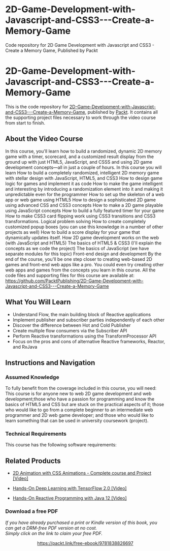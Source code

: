 # 2D-Game-Development-with-Javascript-and-CSS3---Create-a-Memory-Game
Code repository for 2D Game Development with Javascript and CSS3 - Create a Memory Game, Published by Packt
# 2D-Game-Development-with-Javascript-and-CSS3---Create-a-Memory-Game
This is the code repository for [2D-Game-Development-with-Javascript-and-CSS3---Create-a-Memory-Game](https://www.packtpub.com/application-development/hands-reactive-programming-java-12-video?utm_source=github&utm_medium=repository&utm_campaign=9781789808773), published by [Packt](https://www.packtpub.com/?utm_source=github). It contains all the supporting project files necessary to work through the video course from start to finish.
## About the Video Course
In this course, you'll learn how to build a randomized, dynamic 2D memory game with a timer, scorecard, and a customized result display from the ground up with just HTML5, JavaScript, and CSSS and using 2D game development concepts—all in just a couple of hours. 
In this course you will learn 
How to build a completely randomized, intelligent 2D memory game with stellar design with JavaScript, HTML5, and CSS3
How to design game logic for games and implement it as code
How to make the game intelligent and interesting by introducing a randomization element into it and making it unpredictable even for the programmer
How to set up the skeleton of a web app or web game using HTML5
How to design a sophisticated 2D game using advanced CSS and CSS3 concepts
How to make a 2D game playable using JavaScript concepts
How to build a fully featured timer for your game
How to make CSS3 card flipping work using CSS3 transitions and CSS3 transformations.
Logical problem solving
How to create completely customized popup boxes (you can use this knowledge in a number of other projects as well)
How to build a score display for your game that dynamically updates itself.
How 2D game development works on the web (with JavaScript and HTML5)
The basics of HTML5 & CSS3 (I'll explain the concepts as we code the project)
The basics of JavaScript (we have separate modules for this topic)
Front-end design and development
By the end of the course, you'll be one step closer to creating web-based 2D games and front-end web apps like a pro. You could even try creating other web apps and games from the concepts you learn in this course.
All the code files and supporting files for this course are available at: https://github.com/PacktPublishing/2D-Game-Development-with-Javascript-and-CSS3---Create-a-Memory-Game

<H2>What You Will Learn</H2>
<DIV class=book-info-will-learn-text>
<UL>
<LI>Understand Flow, the main building block of Reactive applications 
<LI>Implement publisher and subscriber parties independently of each other 
<LI>Discover the difference between Hot and Cold Publisher 
<LI>Create multiple flow consumers via the Subscriber API 
<LI>Perform Reactive transformations using the TransformProcessor API 
<LI>Focus on the pros and cons of alternative Reactive frameworks, Reactor, and RxJava </LI></UL></DIV>

## Instructions and Navigation
### Assumed Knowledge
To fully benefit from the coverage included in this course, you will need:<br/>
This course is for anyone new to web 2D game development and web development;those who have a passion for programming and know the basics of HTML5 and CSS but are stuck on the practical aspects of it; those who would like to go from a complete beginner to an intermediate web programmer and 2D web game developer; and those who would like to learn something that can be used in university coursework (project).
### Technical Requirements
This course has the following software requirements:<br/>
   

## Related Products
* [2D Animation with CSS Animations - Complete course and Project [Video]](https://www.packtpub.com/application-development/hands-reactive-programming-java-12-video?utm_source=github&utm_medium=repository&utm_campaign=9781789808773)

* [Hands-On Deep Learning with TensorFlow 2.0 [Video]](https://www.packtpub.com/application-development/hands-reactive-programming-java-12-video?utm_source=github&utm_medium=repository&utm_campaign=9781789808773)

* [Hands-On Reactive Programming with Java 12 [Video]](https://www.packtpub.com/application-development/hands-reactive-programming-java-12-video?utm_source=github&utm_medium=repository&utm_campaign=9781789808773)

### Download a free PDF

 <i>If you have already purchased a print or Kindle version of this book, you can get a DRM-free PDF version at no cost.<br>Simply click on the link to claim your free PDF.</i>
<p align="center"> <a href="https://packt.link/free-ebook/9781838826697">https://packt.link/free-ebook/9781838826697 </a> </p>
